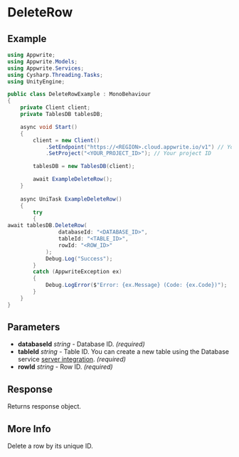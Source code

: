 # DeleteRow

## Example

```csharp
using Appwrite;
using Appwrite.Models;
using Appwrite.Services;
using Cysharp.Threading.Tasks;
using UnityEngine;

public class DeleteRowExample : MonoBehaviour
{
    private Client client;
    private TablesDB tablesDB;

    async void Start()
    {
        client = new Client()
            .SetEndpoint("https://<REGION>.cloud.appwrite.io/v1") // Your API Endpoint
            .SetProject("<YOUR_PROJECT_ID>"); // Your project ID

        tablesDB = new TablesDB(client);

        await ExampleDeleteRow();
    }
    
    async UniTask ExampleDeleteRow()
    {
        try
        {
await tablesDB.DeleteRow(
                databaseId: "<DATABASE_ID>",
                tableId: "<TABLE_ID>",
                rowId: "<ROW_ID>"
            );
            Debug.Log("Success");
        }
        catch (AppwriteException ex)
        {
            Debug.LogError($"Error: {ex.Message} (Code: {ex.Code})");
        }
    }
}
```

## Parameters

- **databaseId** *string* - Database ID. *(required)* 
- **tableId** *string* - Table ID. You can create a new table using the Database service [server integration](https://appwrite.io/docs/server/tablesdb#tablesDBCreate). *(required)* 
- **rowId** *string* - Row ID. *(required)* 

## Response

Returns response object.
## More Info

Delete a row by its unique ID.
